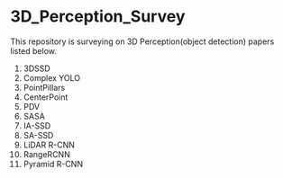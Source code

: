 # 3D_Perception_Survey
This repository is surveying on 3D Perception(object detection) papers listed below.

1. 3DSSD
2. Complex YOLO
3. PointPillars
4. CenterPoint
5. PDV
6. SASA
7. IA-SSD
8. SA-SSD
9. LiDAR R-CNN
10. RangeRCNN
11. Pyramid R-CNN
